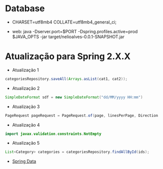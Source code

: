 # Database

- CHARSET=utf8mb4 COLLATE=utf8mb4_general_ci;

- web: java -Dserver.port=$PORT -Dspring.profiles.active=prod $JAVA_OPTS -jar target/nelioalves-0.0.1-SNAPSHOT.jar

# Atualização para Spring 2.X.X

- Atualização 1

```java
categoriesRepository.saveAll(Arrays.asList(cat1, cat2));
```

- Atualização 2

```java
SimpleDateFormat sdf = new SimpleDateFormat("dd/MM/yyyy HH:mm")
```

- Atualização 3

```java
PageRequest pageRequest = PageRequest.of(page, linesPerPage, Direction.valueOf(direction));
```

- Atualização 4

```java
import javax.validation.constraints.NotEmpty
```

- Atualização 5

```java
List<Category> categories = categoriesRepository.findAllById(ids);
```

- [Spring Data](https://docs.spring.io/spring-data/jpa/docs/current/reference/html/#jpa.query-methods)
